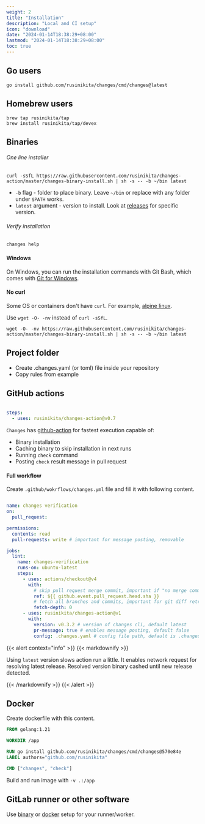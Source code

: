 ```yaml
---
weight: 2
title: "Installation"
description: "Local and CI setup"
icon: "download"
date: "2024-01-14T18:38:29+08:00"
lastmod: "2024-01-14T18:38:29+08:00"
toc: true
---
```


## Go users

```shell
go install github.com/rusinikita/changes/cmd/changes@latest
```

## Homebrew users

```shell
brew tap rusinikita/tap
brew install rusinikita/tap/devex
```

## Binaries

###### One line installer
```shell
curl -sSfL https://raw.githubusercontent.com/rusinikita/changes-action/master/changes-binary-install.sh | sh -s -- -b ~/bin latest
```

- `-b` flag - folder to place binary. Leave `~/bin` or replace with any folder under `$PATH` works.
- `latest` argument - version to install. Look at [releases](https://github.com/rusinikita/changes/releases) for specific version.


###### Verify installation
```shell
changes help
```

#### Windows

On Windows, you can run the installation commands with Git Bash, which comes with [Git for Windows](https://git-scm.com/download/win).

#### No curl

Some OS or containers don't have `curl`. For example, [alpine linux](https://github.com/alpinelinux/docker-alpine).

Use `wget -O- -nv` instead of `curl -sSfL`.
```shell
wget -O- -nv https://raw.githubusercontent.com/rusinikita/changes-action/master/changes-binary-install.sh | sh -s -- -b ~/bin latest
```

## Project folder

- Create .changes.yaml (or toml) file inside your repository
- Copy rules from example

## GitHub actions

```yaml

steps:
  - uses: rusinikita/changes-action@v0.7
```

`Changes` has [github-action](https://github.com/rusinikita/changes-action) for fastest execution capable of:
- Binary installation
- Caching binary to skip installation in next runs
- Running `check` command
- Posting `check` result message in pull request

#### Full workflow

Create `.github/wokrflows/changes.yml` file and fill it with following content.

```yaml

name: changes verification
on:
  pull_request:

permissions:
  contents: read
  pull-requests: write # important for message posting, removable

jobs:
  lint:
    name: changes-verification
    runs-on: ubuntu-latest
    steps:
      - uses: actions/checkout@v4
        with:
          # skip pull request merge commit, important if "no merge commits" validation enabled, removable
          ref: ${{ github.event.pull_request.head.sha }}
          # fetch all branches and commits, important for git diff retrieving
          fetch-depth: 0
      - uses: rusinikita/changes-action@v1
        with:
          version: v0.3.2 # version of changes cli, default latest   
          pr-message: true # enables message posting, default false
          config: .changes.yaml # config file path, default is .changes.[yaml,yml,toml,json]
```

{{< alert context="info" >}}
{{< markdownify >}}

Using `latest` version slows action run a little. 
It enables network request for resolving latest release. 
Resolved version binary cashed until new release detected.

{{< /markdownify >}}
{{< /alert >}}

## Docker

Create dockerfile with this content.

```dockerfile
FROM golang:1.21

WORKDIR /app

RUN go install github.com/rusinikita/changes/cmd/changes@570e84e
LABEL authors="github.com/rusinikita"

CMD ["changes", "check"]
```

Build and run image with `-v .:/app`

## GitLab runner or other software

Use [binary](#binaries) or [docker](#docker) setup for your runner/worker.

